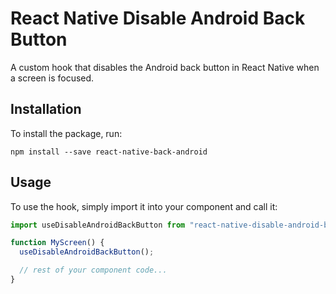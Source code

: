 # React Native Disable Android Back Button

A custom hook that disables the Android back button in React Native when a screen is focused.

## Installation

To install the package, run:

```
npm install --save react-native-back-android
```

## Usage

To use the hook, simply import it into your component and call it:

```js
import useDisableAndroidBackButton from "react-native-disable-android-back-button";

function MyScreen() {
  useDisableAndroidBackButton();

  // rest of your component code...
}
```
